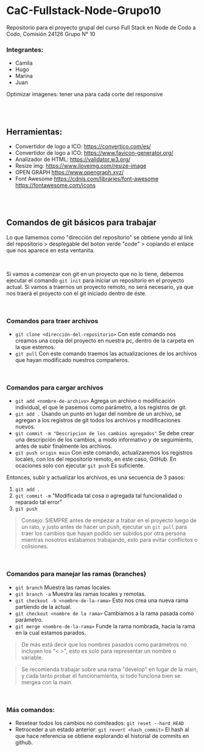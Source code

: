 # CaC-Fullstack-Node-Grupo10
Repositorio para el proyecto grupal del curso Full Stack en Node de Codo a Codo, Comisión 24126 Grupo N° 10


### Integrantes:
* Camila
* Hugo
* Marina
* Juan

Optimizar imagenes: tener una para cada corte del responsive

<br><br>


## Herramientas:

* Convertidor de logo a ICO: https://convertico.com/es/
* Convertidor de logo a ICO: https://www.favicon-generator.org/
* Analizador de HTML: https://validator.w3.org/
* Resize img: https://www.iloveimg.com/resize-image
* OPEN GRAPH  https://www.opengraph.xyz/
* Font Awesome https://cdnjs.com/libraries/font-awesome  https://fontawesome.com/icons


<br><br>



## Comandos de git básicos para trabajar

Lo que llamemos como "dirección del repositorio" se obtiene yendo al link del repositorio > desplegable del boton verde "code" > copiando el enlace que nos aparece en esta ventanita.

<br>

Si vamos a comenzar con git en un proyecto que no lo tiene, debemos ejecutar el comando ```git init``` para iniciar un repositorio en el proyecto actual. Si vamos a traernos un proyecto remoto, no será necesario, ya que nos traerá el proyecto con el git iniciado dentro de éste.

<br>

### Comandos para traer archivos

* ```git clone <dirección-del-repositorio>```   Con este comando nos creamos una copia del proyecto en nuestra pc, dentro de la carpeta en la que estemos.
* ```git pull```    Con este comando traemos las actualizaciones de los archivos que hayan modificado nuestros compañeros.

<br>

### Comandos para cargar archivos

* ```git add <nombre-de-archivo>```     Agrega un archivo o modificación individual, el que le pasemos como parámetro, a los registros de git.
* ```git add .```  Usando un punto en lugar del nombre de un archivo, se agregan a los registros de git todos los archivos y modificaciones nuevos.
* ```git commit -m "Descripcion de los cambios agregados"```    Se debe crear una descripción de los cambios, a modo informativo y de seguimiento, antes de subir finalmente los archivos.
* ```git push origin main```    Con este comando, actualizaremos los registros locales, con los del repositorio remoto, en este caso, GitHub. En ocaciones solo con ejecutar ```git push``` Es suficiente.

Entonces, subir y actualizar los archivos, es una secuencia de 3 pasos: 
1.  ```git add .```
2.  ```git commit -m``` "Modificada tal cosa o agregada tal funcionalidad o reparado tal error"
3.  ```git push```

> Consejo: SIEMPRE antes de empezar a trabar en el proyecto luego de un rato, y justo antes de hacer un push, ejecutar un ```git pull``` para traer los cambios que hayan podido ser subidos por otra persona mientras nosotros estabamos trabajando, esto para evitar conflictos o colisiones.

<br>

### Comandos para manejar las ramas (branches)

* ```git branch``` Muestra las ramas locales.
* ```git branch -a``` Muestra las ramas locales y remotas.
* ```git checkout -b <nombre-de-la-rama>``` Esto nos crea una nueva rama partiendo de la actual.
* ```git checkout <nombre de la rama>``` Cambiamos a la rama pasada como parámetro.
* ```git merge <nombre-de-la-rama>``` Funde la rama nombrada, hacia la rama en la cual estamos parados.

> De más está decir que los nombres pasados como parámetros no incluyen los "< >", esto es solo para representar un nombre o variable.

> Se recomienda trabajar sobre una rama "develop" en lugar de la main, y cada tanto probar el funcionamienta, si todo funciona bien se mergea con la main.

<br>

### Más comandos:

* Resetear todos los cambios no comiteados: ```git reset --hard HEAD```
* Retroceder a un estado anterior: ```git revert <hash_commit>```  El hash al que hace referencia se obtiene explorando el historial de commits en github.